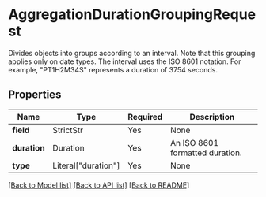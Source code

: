 # AggregationDurationGroupingRequest

Divides objects into groups according to an interval. Note that this grouping applies only on date types.
The interval uses the ISO 8601 notation. For example, "PT1H2M34S" represents a duration of 3754 seconds.


## Properties
Name | Type | Required | Description |
------------ | ------------- | ------------- | ------------- |
**field** | StrictStr | Yes | None |
**duration** | Duration | Yes | An ISO 8601 formatted duration. |
**type** | Literal["duration"] | Yes | None |


[[Back to Model list]](../../README.md#documentation-for-models) [[Back to API list]](../../README.md#documentation-for-api-endpoints) [[Back to README]](../../README.md)
